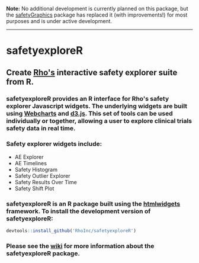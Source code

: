 **Note:** No additional development is currently planned on this package, but the [safetyGraphics](https://github.com/SafetyGraphics/safetyGraphics) package has replaced it (with improvements!) for most purposes and is under active development.

<hr>

# safetyexploreR

## Create [Rho's](https://github.com/RhoInc) interactive safety explorer suite from R.  
### **safetyexploreR** provides an R interface for Rho's safety explorer Javascript widgets.  The underlying widgets are built using [Webcharts](https://github.com/RhoInc/Webcharts) and [d3.js](https://d3js.org/).  This set of tools can be used individually or together, allowing a user to explore clinical trials safety data in real time.

### Safety explorer widgets include:
- AE Explorer
- AE Timelines
- Safety Histogram
- Safety Outlier Explorer
- Safety Results Over Time
- Safety Shift Plot

### safetyexploreR is an R package built using the [htmlwidgets](http://www.htmlwidgets.org/) framework.  To install the development version of **safetyexploreR**:

```r
devtools::install_github('RhoInc/safetyexploreR')
```

### Please see the [wiki](https://github.com/RhoInc/safetyexploreR/wiki) for more information about the **safetyexploreR** package.
